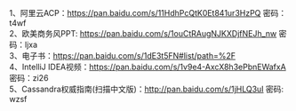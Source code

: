 1、阿里云ACP：https://pan.baidu.com/s/11HdhPcQtK0Et841ur3HzPQ 密码：t4wf  
2、欧美商务风PPT: https://pan.baidu.com/s/1ouCtRAugNJKXDjfNEJh_nw 密码：ljxa  
3、电子书：https://pan.baidu.com/s/1dE3t5FN#list/path=%2F  
4、IntelliJ IDEA视频：https://pan.baidu.com/s/1v9e4-AxcX8h3ePbnEWafxA 密码：zi26  
5、Cassandra权威指南(扫描中文版)：http://pan.baidu.com/s/1jHLQ3uI 密码: wzsf
